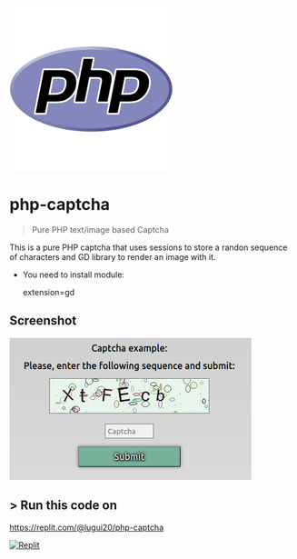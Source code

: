 
![PHP](https://raw.githubusercontent.com/github/explore/80688e429a7d4ef2fca1e82350fe8e3517d3494d/topics/php/php.png)

#  php-captcha 

> Pure PHP text/image based Captcha

This is a pure PHP captcha that uses sessions to store a randon sequence of characters and GD library to render an image with it.

- You need to install module:

    extension=gd


## Screenshot
<img src="./Screenshot.png"/>


## > Run this code on

https://replit.com/@lugui20/php-captcha

[![Replit](https://img.shields.io/badge/Replit-0e1523?style=for-the-badge&logo=Replit&logoColor=F26207)](https://replit.com/@lugui20/php-captcha)
